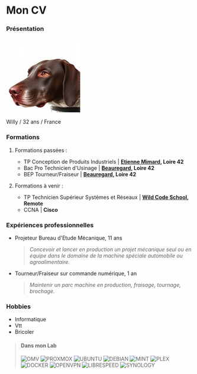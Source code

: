 # Mon CV

### Présentation

![photo](https://raw.githubusercontent.com/JulesVerne42/WildCodeSchool/main/Dog.png)

Willy / 32 ans / France


### Formations
1. Formations passées :
   - TP Conception de Produits Industriels | **[Etienne Mimard](https://etienne-mimard.ent.auvergnerhonealpes.fr/), Loire 42**
   - Bac Pro Technicien d'Usinage | **[Beauregard](https://beauregard.ent.auvergnerhonealpes.fr/), Loire 42**
   - BEP Tourneur/Fraiseur | **[Beauregard](https://beauregard.ent.auvergnerhonealpes.fr/), Loire 42**

2. Formations à venir :
   - TP Technicien Supérieur Systèmes et Réseaux | **[Wild Code School](https://www.wildcodeschool.com), Remote**
   - CCNA | **Cisco**


### Expériences professionnelles
- Projeteur Bureau d'Etude Mécanique, 11 ans
  >*Concevoir et lancer en production un projet mécanique seul ou en équipe dans le domaine de la machine spéciale automobile ou agroalimentaire.*
- Tourneur/Fraiseur sur commande numérique, 1 an
  >*Maintenir un parc machine en production, fraisage, tournage, brochage.*


### Hobbies
- Informatique
- Vtt
- Bricoler

>#### Dans mon Lab
><img src="https://simpleicons.org/icons/openmediavault.svg" alt="OMV" width="60" height="60">
><img src="https://simpleicons.org/icons/proxmox.svg" alt="PROXMOX" width="60" height="60">
><img src="https://simpleicons.org/icons/ubuntu.svg" alt="UBUNTU" width="60" height="60">
><img src="https://simpleicons.org/icons/debian.svg" alt="DEBIAN" width="60" height="60">
><img src="https://simpleicons.org/icons/linuxmint.svg" alt="MINT" width="60" height="60">
><img src="https://simpleicons.org/icons/plex.svg" alt="PLEX" width="60" height="60">
><img src="https://simpleicons.org/icons/docker.svg" alt="DOCKER" width="60" height="60">
><img src="https://simpleicons.org/icons/openvpn.svg" alt="OPENVPN" width="60" height="60">
><img src="https://simpleicons.org/icons/speedtest.svg" alt="LIBRESPEED" width="60" height="60">
><img src="https://simpleicons.org/icons/synology.svg" alt="SYNOLOGY" width="60" height="60">


